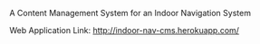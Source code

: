 A Content Management System for an Indoor Navigation System

Web Application Link:  http://indoor-nav-cms.herokuapp.com/
